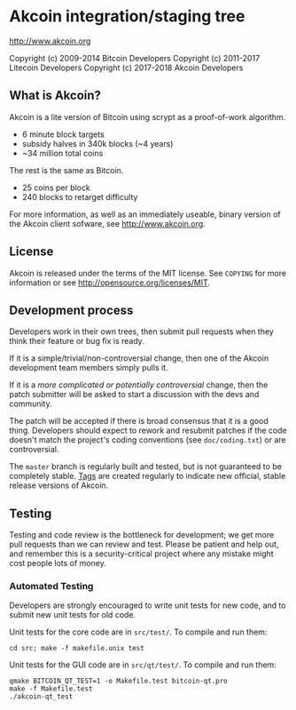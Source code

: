 Akcoin integration/staging tree
================================

http://www.akcoin.org

Copyright (c) 2009-2014 Bitcoin Developers
Copyright (c) 2011-2017 Litecoin Developers
Copyright (c) 2017-2018 Akcoin Developers

What is Akcoin?
----------------

Akcoin is a lite version of Bitcoin using scrypt as a proof-of-work algorithm.
 - 6 minute block targets
 - subsidy halves in 340k blocks (~4 years)
 - ~34 million total coins

The rest is the same as Bitcoin.
 - 25 coins per block
 - 240 blocks to retarget difficulty

For more information, as well as an immediately useable, binary version of
the Akcoin client sofware, see http://www.akcoin.org.

License
-------

Akcoin is released under the terms of the MIT license. See `COPYING` for more
information or see http://opensource.org/licenses/MIT.

Development process
-------------------

Developers work in their own trees, then submit pull requests when they think
their feature or bug fix is ready.

If it is a simple/trivial/non-controversial change, then one of the Akcoin
development team members simply pulls it.

If it is a *more complicated or potentially controversial* change, then the patch
submitter will be asked to start a discussion with the devs and community.

The patch will be accepted if there is broad consensus that it is a good thing.
Developers should expect to rework and resubmit patches if the code doesn't
match the project's coding conventions (see `doc/coding.txt`) or are
controversial.

The `master` branch is regularly built and tested, but is not guaranteed to be
completely stable. [Tags](https://github.com/akcoin-project/akcoin/tags) are created
regularly to indicate new official, stable release versions of Akcoin.

Testing
-------

Testing and code review is the bottleneck for development; we get more pull
requests than we can review and test. Please be patient and help out, and
remember this is a security-critical project where any mistake might cost people
lots of money.

### Automated Testing

Developers are strongly encouraged to write unit tests for new code, and to
submit new unit tests for old code.

Unit tests for the core code are in `src/test/`. To compile and run them:

    cd src; make -f makefile.unix test

Unit tests for the GUI code are in `src/qt/test/`. To compile and run them:

    qmake BITCOIN_QT_TEST=1 -o Makefile.test bitcoin-qt.pro
    make -f Makefile.test
    ./akcoin-qt_test

